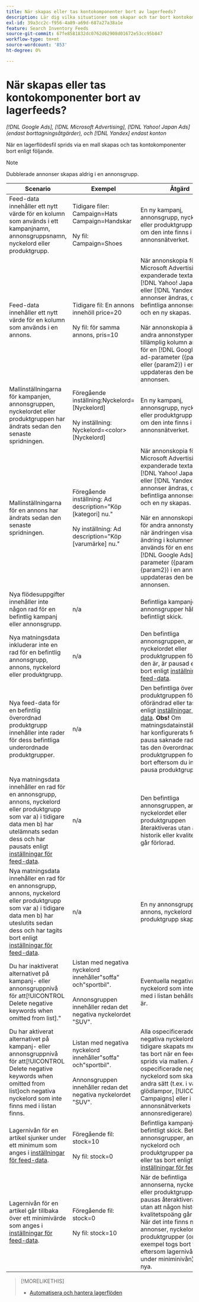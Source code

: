 ```yaml
---
title: När skapas eller tas kontokomponenter bort av lagerfeeds?
description: Lär dig vilka situationer som skapar och tar bort kontokomponenter när du bokför lagerfeeds.
exl-id: 39a3cc2c-f956-4a89-a69d-687a27a38a1e
feature: Search Inventory Feeds
source-git-commit: 67fe8581832dc0762d62908d01672e53cc95b847
workflow-type: tm+mt
source-wordcount: '853'
ht-degree: 0%

---
```


# När skapas eller tas kontokomponenter bort av lagerfeeds?

*[!DNL Google Ads], [!DNL Microsoft Advertising], [!DNL Yahoo! Japan Ads] (endast borttagningsåtgärder), och [!DNL Yandex] endast konton*

När en lagerflödesfil sprids via en mall skapas och tas kontokomponenter bort enligt följande.

>[!NOTE]
>
>Dubblerade annonser skapas aldrig i en annonsgrupp.

| Scenario | Exempel | Åtgärd |
|----|----|----|
| Feed-data innehåller ett nytt värde för en kolumn som används i ett kampanjnamn, annonsgruppsnamn, nyckelord eller produktgrupp. | Tidigare filer:<br>Campaign=Hats<br>Campaign=Handskar<br><br>Ny fil:<br>Campaign=Shoes | En ny kampanj, annonsgrupp, nyckelord eller produktgrupp skapas om den inte finns i annonsnätverket. |
| Feed-data innehåller ett nytt värde för en kolumn som används i en annons. | Tidigare fil: En annons innehöll price=20<br><br>Ny fil: för samma annons, pris=10 | När annonskopia för [!DNL Microsoft Advertising] expanderade textannonser, [!DNL Yahoo! Japan ads], eller [!DNL Yandex] annonser ändras, den befintliga annonsen tas bort och en ny skapas.<br><br>När annonskopia ändras för andra annonstyper eller när tillämplig kolumn används för en [!DNL Google Ads] ad-parameter ({param1} eller {param2}) i en annons uppdateras den befintliga annonsen. |
| Mallinställningarna för kampanjen, annonsgruppen, nyckelordet eller produktgruppen har ändrats sedan den senaste spridningen. | Föregående inställning:Nyckelord=[Nyckelord]<br><br>Ny inställning: Nyckelord=&lt;color>[Nyckelord] | En ny kampanj, annonsgrupp, nyckelord eller produktgrupp skapas om den inte finns i annonsnätverket. |
| Mallinställningarna för en annons har ändrats sedan den senaste spridningen. | Föregående inställning: Ad description=&quot;Köp [kategori] nu.&quot;<br><br>Ny inställning: Ad description=&quot;Köp [varumärke] nu.&quot; | När annonskopia för [!DNL Microsoft Advertising] expanderade textannonser, [!DNL Yahoo! Japan ads], eller [!DNL Yandex] annonser ändras, den befintliga annonsen tas bort och en ny skapas.<br><br>När en annonskopia ändras för andra annonstyper eller när ändringen visar en ändring i kolumnen som används för en enskild [!DNL Google Ads] ad-parameter ({param1} eller {param2}) i en annons uppdateras den befintliga annonsen. |
| Nya flödesuppgifter innehåller inte någon rad för en befintlig kampanj eller annonsgrupp. | n/a | Befintliga kampanjer och annonsgrupper håller sig i befintligt skick. |
| Nya matningsdata inkluderar inte en rad för en befintlig annonsgrupp, annons, nyckelord eller produktgrupp. | n/a | Den befintliga annonsgruppen, annonsen, nyckelordet eller produktgruppen förblir som den är, är pausad eller tas bort enligt [inställningar för feed-data](feed-settings-manage.md#feed-data-settings). |
| Nya feed-data för en befintlig överordnad produktgrupp innehåller inte rader för dess befintliga underordnade produktgrupper. | n/a | Den befintliga överordnade produktgruppen förblir oförändrad eller tas bort enligt [inställningar för feed-data](feed-settings-manage.md#feed-data-settings). <b>Obs!</b> Om matningsdatainställningarna har konfigurerats för att pausa saknade radartiklar tas den överordnade produktgruppen fortfarande bort eftersom du inte kan pausa produktgrupper. |
| Nya matningsdata innehåller en rad för en annonsgrupp, annons, nyckelord eller produktgrupp som var a) i tidigare data men b) har utelämnats sedan dess och har pausats enligt [inställningar för feed-data](feed-settings-manage.md#feed-data-settings). | n/a | Den befintliga annonsgruppen, annonsen, nyckelordet eller produktgruppen återaktiveras utan att någon historik eller kvalitetspoäng går förlorad. |
| Nya matningsdata innehåller en rad för en annonsgrupp, annons, nyckelord eller produktgrupp som var a) i tidigare data men b) har uteslutits sedan dess och har tagits bort enligt [inställningar för feed-data](feed-settings-manage.md#feed-data-settings). | n/a | En ny annonsgrupp, annons, nyckelord eller produktgrupp skapas. |
| Du har inaktiverat alternativet på kampanj- eller annonsgruppnivå för att[!UICONTROL Delete negative keywords when omitted from list].&quot; | Listan med negativa nyckelord innehåller&quot;soffa&quot; och&quot;sportbil&quot;.<br><br>Annonsgruppen innehåller redan det negativa nyckelordet &quot;SUV&quot;. | Eventuella negativa nyckelord som inte finns med i listan behålls som de är. |
| Du har aktiverat alternativet på kampanj- eller annonsgruppnivå för att[!UICONTROL Delete negative keywords when omitted from list]och negativa nyckelord som inte finns med i listan finns. | Listan med negativa nyckelord innehåller&quot;soffa&quot; och&quot;sportbil&quot;.<br><br>Annonsgruppen innehåller redan det negativa nyckelordet &quot;SUV&quot;. | Alla ospecificerade negativa nyckelord som tidigare skapats med mallen tas bort när en feed-fil sprids via mallen. Alla ospecificerade negativa nyckelord som skapas på andra sätt (t.ex. i vanliga glödlampor, [!UICONTROL Campaigns] eller i annonsnätverkets annonsredigerare). | | Det schemalagda slutdatumet för komponenterna i en bokförd feed-fil inträffar. | n/a | Befintliga kampanjer förblir i befintligt skick. Befintliga annonsgrupper, annonser och nyckelord förblir oförändrade, pausas eller tas bort enligt [inställningar för feed-data](feed-settings-manage.md#feed-data-settings). |
| Lagernivån för en artikel sjunker under ett minimum som anges i [inställningar för feed-data](feed-settings-manage.md#feed-data-settings). | Föregående fil: stock=10<br><br>Ny fil: stock=0 | Befintliga kampanjer förblir i befintligt skick. Befintliga annonsgrupper, annonser, nyckelord och produktgrupper pausas eller tas bort enligt [inställningar för feed-data](feed-settings-manage.md#feed-data-settings). |
| Lagernivån för en artikel går tillbaka över ett minimivärde som anges i [inställningar för feed-data](feed-settings-manage.md#feed-data-settings). | Föregående fil: stock=0<br><br> Ny fil: stock=10 | När de befintliga annonserna, nyckelorden eller produktgrupperna pausas återaktiveras de utan att någon historik eller kvalitetspoäng går förlorad. När det inte finns några annonser, nyckelord eller produktgrupper (om de till exempel togs bort tidigare eftersom lagernivån var under miniminivån) skapas nya. |

>[!MORELIKETHIS]
>
>* [Automatisera och hantera lagerflöden](inventory-feeds-about.md)

